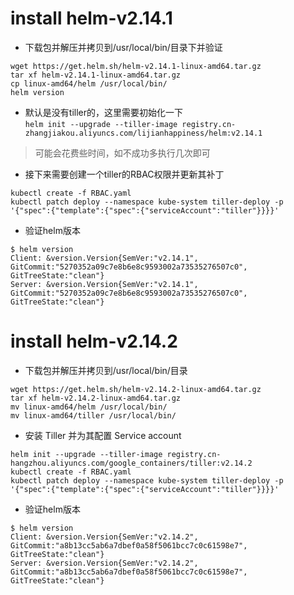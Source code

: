 # install helm-v2.14.1
- 下载包并解压并拷贝到/usr/local/bin/目录下并验证
```
wget https://get.helm.sh/helm-v2.14.1-linux-amd64.tar.gz
tar xf helm-v2.14.1-linux-amd64.tar.gz
cp linux-amd64/helm /usr/local/bin/
helm version
```
+ 默认是没有tiller的，这里需要初始化一下 \
`helm init --upgrade --tiller-image registry.cn-zhangjiakou.aliyuncs.com/lijianhappiness/helm:v2.14.1`
> 可能会花费些时间，如不成功多执行几次即可
- 接下来需要创建一个tiller的RBAC权限并更新其补丁
```
kubectl create -f RBAC.yaml
kubectl patch deploy --namespace kube-system tiller-deploy -p '{"spec":{"template":{"spec":{"serviceAccount":"tiller"}}}}'
```
- 验证helm版本
```
$ helm version
Client: &version.Version{SemVer:"v2.14.1", GitCommit:"5270352a09c7e8b6e8c9593002a73535276507c0", GitTreeState:"clean"}
Server: &version.Version{SemVer:"v2.14.1", GitCommit:"5270352a09c7e8b6e8c9593002a73535276507c0", GitTreeState:"clean"}
```

# install helm-v2.14.2
- 下载包并解压并拷贝到/usr/local/bin/目录
```
wget https://get.helm.sh/helm-v2.14.2-linux-amd64.tar.gz
tar xf helm-v2.14.2-linux-amd64.tar.gz
mv linux-amd64/helm /usr/local/bin/
mv linux-amd64/tiller /usr/local/bin/
```
- 安装 Tiller 并为其配置 Service account
```
helm init --upgrade --tiller-image registry.cn-hangzhou.aliyuncs.com/google_containers/tiller:v2.14.2
kubectl create -f RBAC.yaml
kubectl patch deploy --namespace kube-system tiller-deploy -p '{"spec":{"template":{"spec":{"serviceAccount":"tiller"}}}}'
```
- 验证helm版本
```
$ helm version
Client: &version.Version{SemVer:"v2.14.2", GitCommit:"a8b13cc5ab6a7dbef0a58f5061bcc7c0c61598e7", GitTreeState:"clean"}
Server: &version.Version{SemVer:"v2.14.2", GitCommit:"a8b13cc5ab6a7dbef0a58f5061bcc7c0c61598e7", GitTreeState:"clean"}
```
